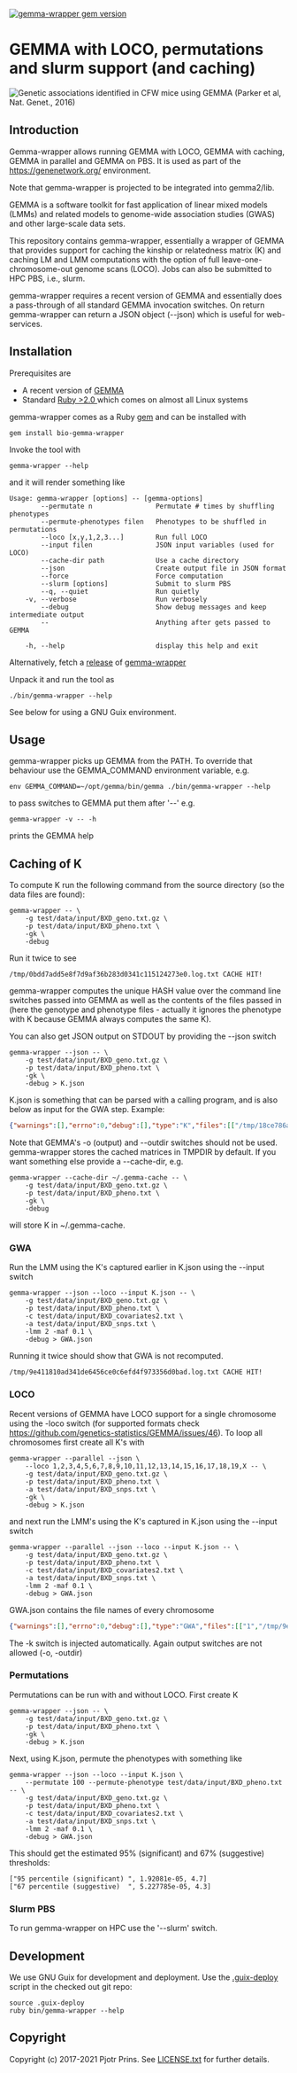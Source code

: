 [![gemma-wrapper gem version](https://badge.fury.io/rb/bio-gemma-wrapper.svg)](https://badge.fury.io/rb/bio-gemma-wrapper)

# GEMMA with LOCO, permutations and slurm support (and caching)

![Genetic associations identified in CFW mice using GEMMA (Parker et al,
Nat. Genet., 2016)](cfw.gif)

## Introduction

Gemma-wrapper allows running GEMMA with LOCO, GEMMA with caching,
GEMMA in parallel and GEMMA on PBS. It is used as part of the
https://genenetwork.org/ environment.

Note that gemma-wrapper is projected to be integrated into gemma2/lib.

GEMMA is a software toolkit for fast application of linear mixed
models (LMMs) and related models to genome-wide association studies
(GWAS) and other large-scale data sets.

This repository contains gemma-wrapper, essentially a wrapper of
GEMMA that provides support for caching the kinship or relatedness
matrix (K) and caching LM and LMM computations with the option of full
leave-one-chromosome-out genome scans (LOCO). Jobs can also be
submitted to HPC PBS, i.e., slurm.

gemma-wrapper requires a recent version of GEMMA and essentially
does a pass-through of all standard GEMMA invocation switches. On
return gemma-wrapper can return a JSON object (--json) which is
useful for web-services.

## Installation

Prerequisites are

* A recent version of [GEMMA](https://github.com/genetics-statistics/GEMMA)
* Standard [Ruby >2.0 ](https://www.ruby-lang.org/en/) which comes on
  almost all Linux systems

gemma-wrapper comes as a Ruby
[gem](https://rubygems.org/gems/bio-gemma-wrapper) and can be
installed with

    gem install bio-gemma-wrapper

Invoke the tool with

    gemma-wrapper --help

and it will render something like

```
Usage: gemma-wrapper [options] -- [gemma-options]
        --permutate n                Permutate # times by shuffling phenotypes
        --permute-phenotypes filen   Phenotypes to be shuffled in permutations
        --loco [x,y,1,2,3...]        Run full LOCO
        --input filen                JSON input variables (used for LOCO)
        --cache-dir path             Use a cache directory
        --json                       Create output file in JSON format
        --force                      Force computation
        --slurm [options]            Submit to slurm PBS
        --q, --quiet                 Run quietly
    -v, --verbose                    Run verbosely
        --debug                      Show debug messages and keep intermediate output
        --                           Anything after gets passed to GEMMA

    -h, --help                       display this help and exit
```

Alternatively, fetch a
[release](https://github.com/genetics-statistics/gemma-wrapper/releases)
of
[gemma-wrapper](https://github.com/genetics-statistics/gemma-wrapper)

Unpack it and run the tool as

    ./bin/gemma-wrapper --help

See below for using a GNU Guix environment.

## Usage

gemma-wrapper picks up GEMMA from the PATH. To override that behaviour
use the GEMMA_COMMAND environment variable, e.g.

    env GEMMA_COMMAND=~/opt/gemma/bin/gemma ./bin/gemma-wrapper --help

to pass switches to GEMMA put them after '--' e.g.

    gemma-wrapper -v -- -h

prints the GEMMA help

## Caching of K

To compute K run the following command from the source directory (so
the data files are found):

    gemma-wrapper -- \
        -g test/data/input/BXD_geno.txt.gz \
        -p test/data/input/BXD_pheno.txt \
        -gk \
        -debug

Run it twice to see

    /tmp/0bdd7add5e8f7d9af36b283d0341c115124273e0.log.txt CACHE HIT!

gemma-wrapper computes the unique HASH value over the command
line switches passed into GEMMA as well as the contents of the files
passed in (here the genotype and phenotype files - actually it ignores the phenotype with K because
GEMMA always computes the same K).

You can also get JSON output on STDOUT by providing the --json switch

    gemma-wrapper --json -- \
        -g test/data/input/BXD_geno.txt.gz \
        -p test/data/input/BXD_pheno.txt \
        -gk \
        -debug > K.json

K.json is something that can be parsed with a calling program, and is
also below as input for the GWA step. Example:

```json
{"warnings":[],"errno":0,"debug":[],"type":"K","files":[["/tmp/18ce786ab92064a7ee38a7422e7838abf91f5eb0.log.txt","/tmp/18ce786ab92064a7ee38a7422e7838abf91f5eb0.cXX.txt"]],"cache_hit":true,"gemma_command":"../gemma/bin/gemma -g test/data/input/BXD_geno.txt.gz -p test/data/input/BXD_pheno.txt -gk -debug -outdir /tmp -o 18ce786ab92064a7ee38a7422e7838abf91f5eb0"}
```

Note that GEMMA's -o (output) and --outdir switches should not be
used. gemma-wrapper stores the cached matrices in TMPDIR by
default. If you want something else provide a --cache-dir, e.g.

    gemma-wrapper --cache-dir ~/.gemma-cache -- \
        -g test/data/input/BXD_geno.txt.gz \
        -p test/data/input/BXD_pheno.txt \
        -gk \
        -debug

will store K in ~/.gemma-cache.

### GWA

Run the LMM using the K's captured earlier in K.json using the --input
switch

    gemma-wrapper --json --loco --input K.json -- \
        -g test/data/input/BXD_geno.txt.gz \
        -p test/data/input/BXD_pheno.txt \
        -c test/data/input/BXD_covariates2.txt \
        -a test/data/input/BXD_snps.txt \
        -lmm 2 -maf 0.1 \
        -debug > GWA.json

Running it twice should show that GWA is not recomputed.

    /tmp/9e411810ad341de6456ce0c6efd4f973356d0bad.log.txt CACHE HIT!

### LOCO

Recent versions of GEMMA have LOCO support for a single chromosome
using the -loco switch (for supported formats check
https://github.com/genetics-statistics/GEMMA/issues/46). To loop all
chromosomes first create all K's with

    gemma-wrapper --parallel --json \
        --loco 1,2,3,4,5,6,7,8,9,10,11,12,13,14,15,16,17,18,19,X -- \
        -g test/data/input/BXD_geno.txt.gz \
        -p test/data/input/BXD_pheno.txt \
        -a test/data/input/BXD_snps.txt \
        -gk \
        -debug > K.json

and next run the LMM's using the K's captured in K.json using the --input
switch

    gemma-wrapper --parallel --json --loco --input K.json -- \
        -g test/data/input/BXD_geno.txt.gz \
        -p test/data/input/BXD_pheno.txt \
        -c test/data/input/BXD_covariates2.txt \
        -a test/data/input/BXD_snps.txt \
        -lmm 2 -maf 0.1 \
        -debug > GWA.json

GWA.json contains the file names of every chromosome

```json
{"warnings":[],"errno":0,"debug":[],"type":"GWA","files":[["1","/tmp/9e411810ad341de6456ce0c6efd4f973356d0bad.1.assoc.txt.log.txt","/tmp/9e411810ad341de6456ce0c6efd4f973356d0bad.1.assoc.txt.assoc.txt"],["2","/tmp/9e411810ad341de6456ce0c6efd4f973356d0bad.2.assoc.txt.log.txt","/tmp/9e411810ad341de6456ce0c6efd4f973356d0bad.2.assoc.txt.assoc.txt"]...
```

The -k switch is injected automatically. Again output switches are not
allowed (-o, -outdir)

### Permutations

Permutations can be run with and without LOCO. First create K

    gemma-wrapper --json -- \
        -g test/data/input/BXD_geno.txt.gz \
        -p test/data/input/BXD_pheno.txt \
        -gk \
        -debug > K.json

Next, using K.json, permute the phenotypes with something like

    gemma-wrapper --json --loco --input K.json \
        --permutate 100 --permute-phenotype test/data/input/BXD_pheno.txt -- \
        -g test/data/input/BXD_geno.txt.gz \
        -p test/data/input/BXD_pheno.txt \
        -c test/data/input/BXD_covariates2.txt \
        -a test/data/input/BXD_snps.txt \
        -lmm 2 -maf 0.1 \
        -debug > GWA.json

This should get the estimated 95% (significant) and 67% (suggestive) thresholds:

    ["95 percentile (significant) ", 1.92081e-05, 4.7]
    ["67 percentile (suggestive)  ", 5.227785e-05, 4.3]

### Slurm PBS

To run gemma-wrapper on HPC use the '--slurm' switch.

## Development

We use GNU Guix for development and deployment. Use the [.guix-deploy](.guix-deploy) script in the checked out git repo:

```
source .guix-deploy
ruby bin/gemma-wrapper --help
```

## Copyright

Copyright (c) 2017-2021 Pjotr Prins. See [LICENSE.txt](LICENSE.txt) for further details.
